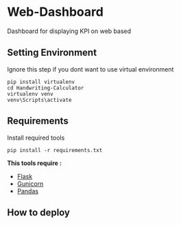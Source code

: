 # Web-Dashboard
Dashboard for displaying KPI on web based

## Setting Environment
Ignore this step if you dont want to use virtual environment
```
pip install virtualenv
cd Handwriting-Calculator
virtualenv venv
venv\Scripts\activate
```

## Requirements
Install required tools
```
pip install -r requirements.txt
```
**This tools require :**
- [Flask](https://github.com/pallets/flask)
- [Gunicorn](https://github.com/benoitc/gunicorn)
- [Pandas](https://github.com/pandas-dev/pandas)

## How to deploy
